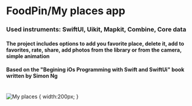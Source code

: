 # FoodPin/My places app
### Used instruments: SwiftUI, Uikit, Mapkit, Combine, Core data
#### The project includes options to add you favorite place, delete it, add to favorites, rate, share, add photos from the library or from the camera, simple animation
#### Based on the "Begining iOs Programming with Swift and SwiftUi" book written by Simon Ng 
#
![My places](https://github.com/Artemaj9/FoodPin/assets/104516847/156cdc0c-2041-48a4-8216-01b64782025e) { width:200px;
}
